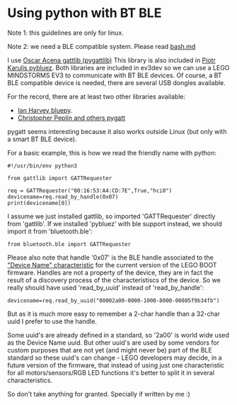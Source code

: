 # Using python with BT BLE

Note 1: this guidelines are only for linux.

Note 2: we need a BLE compatible system. Please read [bash.md](https://github.com/JorgePe/BOOSTreveng/blob/master/bash.md)


I use [Oscar Acena gattlib (pygattlib)](https://bitbucket.org/OscarAcena/pygattlib)
This library is also included in [Piotr Karulis pybluez](https://github.com/karulis/pybluez).
Both libraries are included in ev3dev so we can use a LEGO MINDSTORMS EV3 to communicate with BT BLE devices.
Of course, a BT BLE compatible device is needed, there are several USB dongles available.

For the record, there are at least  two other libraries available:
- [Ian Harvey bluepy](https://github.com/IanHarvey/bluepy).
- [Christopher Peplin and others pygatt](https://github.com/peplin/pygatt)

pygatt seems interesting because it also works outside Linux (but only with a smart BT BLE device).

For a basic example, this is how we read the friendly name with python:

```
#!/usr/bin/env python3

from gattlib import GATTRequester

req = GATTRequester("00:16:53:A4:CD:7E",True,"hci0")
devicename=req.read_by_handle(0x07)
print(devicename[0])
```

I assume we just installed gattlib, so imported 'GATTRequester' directly from 'gattlib'. If we installed 'pybluez'
with ble support instead, we should import it from 'bluetooth.ble':

```
from bluetooth.ble import GATTRequester
```

Please also note that handle '0x07' is the BLE handle associated to the ["Device Name" characteristic](https://www.bluetooth.com/specifications/gatt/viewer?attributeXmlFile=org.bluetooth.characteristic.gap.device_name.xml)
for the current version of the LEGO BOOT firmware. Handles are not a property of the device, they are in fact the result
of a discovery process of the characteristiscs of the device.
So we really should have used 'read_by_uuid' instead of 'read_by_handle':

```
devicename=req.read_by_uuid("00002a00-0000-1000-8000-00805f9b34fb")
```

But as it is much more easy to remember a 2-char handle than a 32-char uuid I prefer to use the handle.

Some uuid's are already defined in a standard, so '2a00' is world wide used as the Device Name uuid. But other uuid's
are used by some vendors for custom purposes that are not yet (and might never be) part of the BLE standard so these uuid's
can change - LEGO developers may decide, in a future version of the firmware, that instead of using just one characteristic
for all motors/sensors/RGB LED functions it's better to split it in several characteristics.

So don't take anything for granted. Specially if written by me :)

